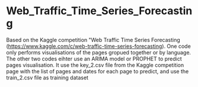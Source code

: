 # Web_Traffic_Time_Series_Forecasting
Based on the Kaggle competition "Web Traffic Time Series Forecasting (https://www.kaggle.com/c/web-traffic-time-series-forecasting). One code only performs visualisations of the pages gropued together or by language. The other two codes eihter use an ARIMA model or PROPHET to predict pages visualisation. It use the key_2.csv file from the Kaggle competition page with the list of pages and dates for each page to predict, and use the train_2.csv file as training dataset
